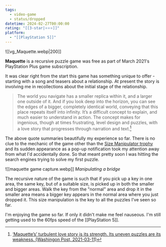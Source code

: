 ```yaml
---
tags:
  - video-game
  - status/dropped
datetime: 2024-02-27T00:00:00
rating: "[[3-star|⭐️⭐️⭐️]]"
platform:
  - "[[PlayStation 5]]"
---
```

![[vg_Maquette.webp|200]]

**Maquette** is a recursive puzzle game was free as part of March 2021's PlayStation Plus game subscription.

It was clear right from the start this game has something unique to offer - starting with a song and teasers about a relationship. At present the story is involving me in recollections about the initial stage of the relationship.

> The world you navigate has a smaller replica within it, and a larger one outside of it. And if you look deep into the horizon, you can see the edges of a bigger, completely identical world, conveying that this place repeats itself into infinity. It’s a difficult concept to explain, and much easier to understand in action. The concept makes for ingenious, though at times frustrating, level design and puzzles, with a love story that progresses through narration and text.[^1]

The above quote summaries beautifully my experience so far. There is no clue to the mechanic of the game other than the [Size Manipulator trophy](https://psnprofiles.com/trophy/12420-maquette/12-size-manipulator) and its sudden appearance as a pop-up notification took my attention away from what I'd accidentally done. So that meant pretty soon I was hitting the search engines trying to solve my first puzzle.

![[maquette game capture.webp]]
*Manipulating a bridge*

The recursive nature of the game is such that if you pick up a key in one area, the same key, but of a suitable size, is picked up in both the smaller and bigger areas. Walk the key from the "normal" area and drop it in the smaller area means a bigger key appears in the normal area where you just dropped it. This size manipulation is the key to all the puzzles I've seen so far.

I'm enjoying the game so far. If only it didn't make me feel nauseous. I'm still getting used to the 60fps speed of the [[PlayStation 5]].

[^1]: [ ‘Maquette’s’ turbulent love story is its strength. Its uneven puzzles are its weakness. (Washingon Post, 2021-03-11)](https://www.washingtonpost.com/video-games/reviews/maquette-review/)
